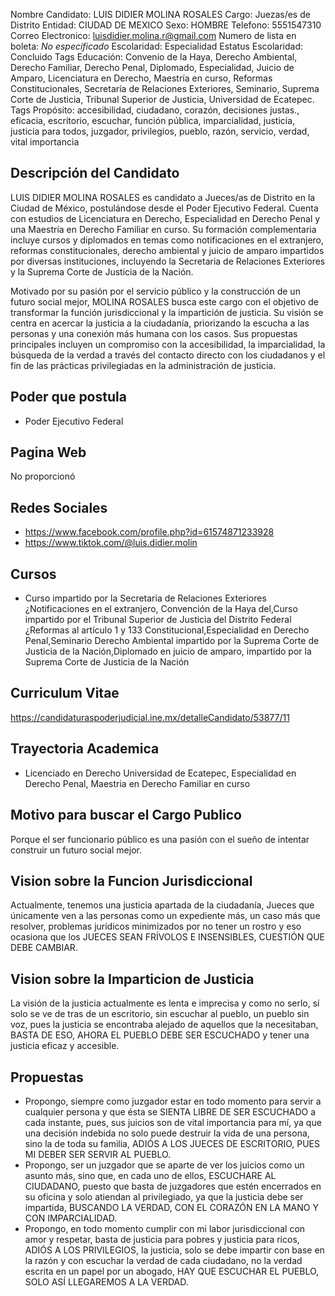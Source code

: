 Nombre Candidato: LUIS DIDIER MOLINA ROSALES
Cargo: Juezas/es de Distrito
Entidad: CIUDAD DE MEXICO
Sexo: HOMBRE
Telefono: 5551547310
Correo Electronico: luisdidier.molina.r@gmail.com
Numero de lista en boleta: *No especificado*
Escolaridad: Especialidad
Estatus Escolaridad: Concluido
Tags Educación: Convenio de la Haya, Derecho Ambiental, Derecho Familiar, Derecho Penal, Diplomado, Especialidad, Juicio de Amparo, Licenciatura en Derecho, Maestría en curso, Reformas Constitucionales, Secretaría de Relaciones Exteriores, Seminario, Suprema Corte de Justicia, Tribunal Superior de Justicia, Universidad de Ecatepec.
Tags Propósito: accesibilidad, ciudadano, corazón, decisiones justas., eficacia, escritorio, escuchar, función pública, imparcialidad, justicia, justicia para todos, juzgador, privilegios, pueblo, razón, servicio, verdad, vital importancia


## Descripción del Candidato 

LUIS DIDIER MOLINA ROSALES es candidato a Jueces/as de Distrito en la Ciudad de México, postulándose desde el Poder Ejecutivo Federal. Cuenta con estudios de Licenciatura en Derecho, Especialidad en Derecho Penal y una Maestría en Derecho Familiar en curso. Su formación complementaria incluye cursos y diplomados en temas como notificaciones en el extranjero, reformas constitucionales, derecho ambiental y juicio de amparo impartidos por diversas instituciones, incluyendo la Secretaria de Relaciones Exteriores y la Suprema Corte de Justicia de la Nación.

Motivado por su pasión por el servicio público y la construcción de un futuro social mejor, MOLINA ROSALES busca este cargo con el objetivo de transformar la función jurisdiccional y la impartición de justicia. Su visión se centra en acercar la justicia a la ciudadanía, priorizando la escucha a las personas y una conexión más humana con los casos. Sus propuestas principales incluyen un compromiso con la accesibilidad, la imparcialidad, la búsqueda de la verdad a través del contacto directo con los ciudadanos y el fin de las prácticas privilegiadas en la administración de justicia.


## Poder que postula

- Poder Ejecutivo Federal


## Pagina Web

No proporcionó


## Redes Sociales

- https://www.facebook.com/profile.php?id=61574871233928
- https://www.tiktok.com/@luis.didier.molin


## Cursos

- Curso impartido por la Secretaria de Relaciones Exteriores ¿Notificaciones en el extranjero, Convención de la Haya del,Curso impartido por el Tribunal Superior de Justicia del Distrito Federal ¿Reformas al artículo 1 y 133 Constitucional,Especialidad en Derecho Penal,Seminario Derecho Ambiental impartido por la Suprema Corte de Justicia de la Nación,Diplomado en juicio de amparo, impartido por la Suprema Corte de Justicia de la Nación


## Curriculum Vitae

https://candidaturaspoderjudicial.ine.mx/detalleCandidato/53877/11


## Trayectoria Academica

- Licenciado en Derecho Universidad de Ecatepec, Especialidad en Derecho Penal, Maestria en Derecho Familiar en curso


## Motivo para buscar el Cargo Publico

Porque el ser funcionario público es una pasión con el sueño de intentar construir un futuro social mejor.


## Vision sobre la Funcion Jurisdiccional

Actualmente, tenemos una justicia apartada de la ciudadanía, Jueces que únicamente ven a las personas como un expediente más, un caso más que resolver, problemas jurídicos minimizados por no tener un rostro y eso ocasiona que los JUECES SEAN FRÍVOLOS E INSENSIBLES, CUESTIÓN QUE DEBE CAMBIAR.


## Vision sobre la Imparticion de Justicia

La visión de la justicia actualmente es lenta e imprecisa y como no serlo, sí solo se ve de tras de un escritorio, sin escuchar al pueblo, un pueblo sin voz, pues la justicia se encontraba alejado de aquellos que la necesitaban, BASTA DE ESO, AHORA EL PUEBLO DEBE SER ESCUCHADO y tener una justicia eficaz y accesible.


## Propuestas

- Propongo, siempre como juzgador estar en todo momento para servir a cualquier persona y que ésta se SIENTA LIBRE DE SER ESCUCHADO a cada instante, pues, sus juicios son de vital importancia para mí, ya que una decisión indebida no solo puede destruir la vida de una persona, sino la de toda su familia, ADIÓS A LOS JUECES DE ESCRITORIO, PUES MI DEBER SER SERVIR AL PUEBLO.
- Propongo, ser un juzgador que se aparte de ver los juicios como un asunto más, sino que, en cada uno de ellos, ESCUCHARE AL CIUDADANO, puesto que basta de juzgadores que estén encerrados en su oficina y solo atiendan al privilegiado, ya que la justicia debe ser impartida, BUSCANDO LA VERDAD, CON EL CORAZÓN EN LA MANO Y CON IMPARCIALIDAD.
- Propongo, en todo momento cumplir con mi labor jurisdiccional con amor y respetar, basta de justicia para pobres y justicia para ricos, ADIÓS A LOS PRIVILEGIOS, la justicia, solo se debe impartir con base en la razón y con escuchar la verdad de cada ciudadano, no la verdad escrita en un papel por un abogado, HAY QUE ESCUCHAR EL PUEBLO, SOLO ASÍ LLEGAREMOS A LA VERDAD.


